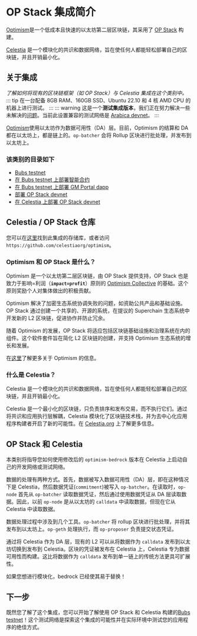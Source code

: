 # OP Stack 集成简介

[Optimism](https://optimism.io/)是一个低成本且快速的以太坊第二层区块链，其采用了 [OP Stack](https://stack.optimism.io/) 构建。

[Celestia](https://celestia.org/) 是一个模块化的共识和数据网络，旨在使任何人都能轻松部署自己的区块链，并且开销最小化。

## 关于集成

_了解如何将现有的区块链框架（如 OP Stack）与 Celestia 集成在这个类别中。_
::: tip
在一台配备 8GB RAM、160GB SSD、Ubuntu 22.10 和 4 核 AMD CPU 的机器上进行测试。
:::
::: warning
这是一个**测试集成版本**，我们正在努力解决一些未解决的[问题](https://github.com/celestiaorg/optimism/issues)。当前此设置兼容的测试网络是 [Arabica devnet](../nodes/arabica-devnet.md)。
:::

[Optimism](https://www.optimism.io/)使用以太坊作为数据可用性（DA）层。目前，Optimism 的结算和 DA 都在以太坊上，都是链上的。`op-batcher` 会将 Rollup 区块进行批处理，并发布到以太坊上。

### 该类别的目录如下

- [Bubs testnet](./bubs-testnet.md)
- [在 Bubs testnet 上部署智能合约](./deploy-on-bubs.md)
- [在 Bubs testnet 上部署 GM Portal dapp](./gm-portal-bubs.md)
- [部署 OP Stack devnet](./optimism-devnet.md)
- [在 Celestia 上部署 OP Stack devnet](./optimism.md)

## Celestia / OP Stack 仓库

您可以在[这里](https://github.com/celestiaorg/optimism/)找到此集成的存储库，或者访问`https://github.com/celestiaorg/optimism`。

### Optimism 和 OP Stack 是什么？

Optimism 是一个以太坊第二层区块链，由 OP Stack 提供支持，OP Stack 也是致力于影响=利润（**`impact=profit`**）原则的 [Optimism Collective](https://app.optimism.io/announcement) 的基础。这个原则奖励个人对集体做出的积极贡献。

Optimism 解决了加密生态系统协调失败的问题，如资助公共产品和基础设施。OP Stack 通过创建一个共享的、开源的系统，在提议的 Superchain 生态系统中开发新的 L2 区块链，促进协作并防止冗余。

随着 Optimism 的发展，OP Stack 将适应包括区块链基础设施和治理系统在内的组件。这个软件套件旨在简化 L2 区块链的创建，并支持 Optimism 生态系统的增长和发展。

在[这里](https://www.optimism.io/)了解更多关于 Optimism 的信息。

### 什么是 Celestia？

Celestia 是一个模块化的共识和数据网络，旨在使任何人都能轻松部署自己的区块链，并且开销最小化。

Celestia 是一个最小化的区块链，只负责排序和发布交易，而不执行它们。通过将共识和应用执行层解耦，Celestia 模块化了区块链技术栈，并为去中心化应用程序构建者开启了新的可能性。在 [Celestia.org](https://celestia.org/) 上了解更多信息。

## OP Stack 和 Celestia

本类别将指导您如何使用修改后的 `optimism-bedrock` 版本在 Celestia 上启动自己的开发网络或测试网络。

数据的处理有两种方式。首先，数据被写入数据可用性（DA）层，即在这种情况下是 Celestia，然后数据凭证(`commitment`)被写入 `op-batcher`。在读取时，`op-node` 首先从 `op-batcher` 读取数据凭证，然后通过使用数据凭证从 DA 层读取数据。因此，以前 `op-node` 是从以太坊的 `calldata` 中读取数据，但现在它从 Celestia 中读取数据。

数据处理过程中涉及到几个工具。`op-batcher` 将 rollup 区块进行批处理，并将其发布到以太坊上。`op-geth` 处理执行，而 `op-proposer` 负责提交状态凭证。

通过将 Celestia 作为 DA 层，现有的 L2 可以从将数据作为 `calldata` 发布到以太坊切换到发布到 Celestia。区块的凭证被发布在 Celestia 上，Celestia 专为数据可用性而构建。这比将数据作为 `calldata` 发布到单一链上的传统方法更具可扩展性。

如果您想进行模块化，bedrock 已经使其易于替换！

## 下一步

既然您了解了这个集成，您可以开始了解使用 OP Stack 和 Celestia 构建的[Bubs testnet](https://docs.celestia.org/developers/bubs-testnet/)！这个测试网络是探索这个集成的可能性并在实际环境中测试您的应用程序的绝佳方式。
